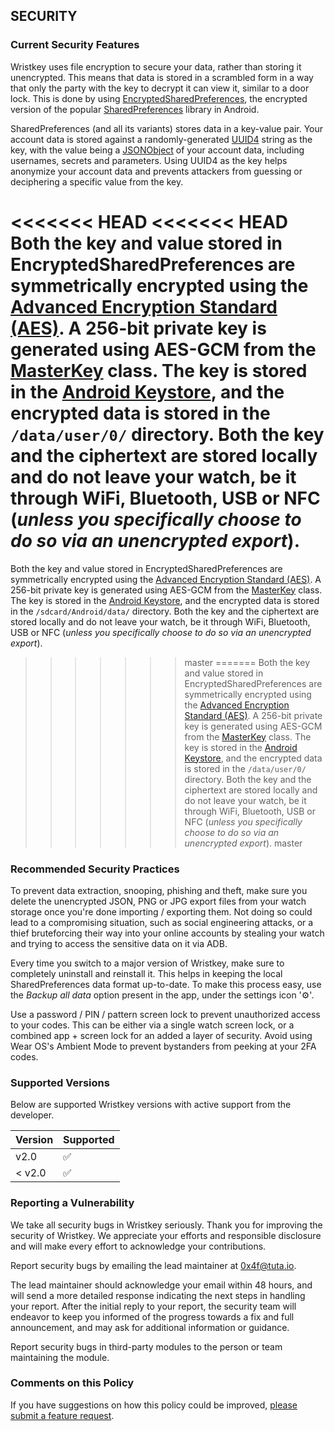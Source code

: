## SECURITY

### Current Security Features

Wristkey uses file encryption to secure your data, rather than storing it unencrypted. This means that data is stored in a scrambled form in a way that only the party with the key to decrypt it can view it, similar to a door lock. This is done by using [EncryptedSharedPreferences](https://developer.android.com/reference/androidx/security/crypto/EncryptedSharedPreferences), the encrypted version of the popular [SharedPreferences](https://developer.android.com/training/data-storage/shared-preferences) library in Android.

SharedPreferences (and all its variants) stores data in a key-value pair. Your account data is stored against a randomly-generated [UUID4](https://docs.oracle.com/javase/8/docs/api/java/util/UUID.html) string as the key, with the value being a [JSONObject](https://developer.android.com/reference/org/json/JSONObject) of your account data, including usernames, secrets and parameters. Using UUID4 as the key helps anonymize your account data and prevents attackers from guessing or deciphering a specific value from the key.

<<<<<<< HEAD
<<<<<<< HEAD
Both the key and value stored in EncryptedSharedPreferences are symmetrically encrypted using the [Advanced Encryption Standard (AES)](https://web.archive.org/web/20210622171351/https://nvlpubs.nist.gov/nistpubs/FIPS/NIST.FIPS.197.pdf). A 256-bit private key is generated using AES-GCM from the [MasterKey](https://developer.android.com/reference/androidx/security/crypto/MasterKey) class. The key is stored in the [Android Keystore](https://developer.android.com/training/articles/keystore), and the encrypted data is stored in the `/data/user/0/` directory. Both the key and the ciphertext are stored locally and do not leave your watch, be it through WiFi, Bluetooth, USB or NFC (_unless you specifically choose to do so via an unencrypted export_).
=======
Both the key and value stored in EncryptedSharedPreferences are symmetrically encrypted using the [Advanced Encryption Standard (AES)](https://web.archive.org/web/20210622171351/https://nvlpubs.nist.gov/nistpubs/FIPS/NIST.FIPS.197.pdf). A 256-bit private key is generated using AES-GCM from the [MasterKey](https://developer.android.com/reference/androidx/security/crypto/MasterKey) class. The key is stored in the [Android Keystore](https://developer.android.com/training/articles/keystore), and the encrypted data is stored in the `/sdcard/Android/data/` directory. Both the key and the ciphertext are stored locally and do not leave your watch, be it through WiFi, Bluetooth, USB or NFC (_unless you specifically choose to do so via an unencrypted export_).
>>>>>>> master
=======
Both the key and value stored in EncryptedSharedPreferences are symmetrically encrypted using the [Advanced Encryption Standard (AES)](https://web.archive.org/web/20210622171351/https://nvlpubs.nist.gov/nistpubs/FIPS/NIST.FIPS.197.pdf). A 256-bit private key is generated using AES-GCM from the [MasterKey](https://developer.android.com/reference/androidx/security/crypto/MasterKey) class. The key is stored in the [Android Keystore](https://developer.android.com/training/articles/keystore), and the encrypted data is stored in the `/data/user/0/` directory. Both the key and the ciphertext are stored locally and do not leave your watch, be it through WiFi, Bluetooth, USB or NFC (_unless you specifically choose to do so via an unencrypted export_).
>>>>>>> master

### Recommended Security Practices

To prevent data extraction, snooping, phishing and theft, make sure you delete the unencrypted JSON, PNG or JPG export files from your watch storage once you're done importing / exporting them. Not doing so could lead to a compromising situation, such as social engineering attacks, or a thief bruteforcing their way into your online accounts by stealing your watch and trying to access the sensitive data on it via ADB.

Every time you switch to a major version of Wristkey, make sure to completely uninstall and reinstall it. This helps in keeping the local SharedPreferences data format up-to-date. To make this process easy, use the _Backup all data_ option present in the app, under the settings icon '⚙️'.

Use a password / PIN / pattern screen lock to prevent unauthorized access to your codes. This can be either via a single watch screen lock, or a combined app + screen lock for an added a layer of security. Avoid using Wear OS's Ambient Mode to prevent bystanders from peeking at your 2FA codes.

### Supported Versions

Below are supported Wristkey versions with active support from the developer.

| Version  | Supported          |
| -------  | ------------------ |
| v2.0     | :white_check_mark: |
| < v2.0   | :white_check_mark: |

### Reporting a Vulnerability

We take all security bugs in Wristkey seriously.
Thank you for improving the security of Wristkey. We appreciate your efforts and
responsible disclosure and will make every effort to acknowledge your
contributions.

Report security bugs by emailing the lead maintainer at 0x4f@tuta.io.

The lead maintainer should acknowledge your email within 48 hours, and will send a
more detailed response indicating the next steps in handling
your report. After the initial reply to your report, the security team will
endeavor to keep you informed of the progress towards a fix and full
announcement, and may ask for additional information or guidance.

Report security bugs in third-party modules to the person or team maintaining
the module.

### Comments on this Policy

If you have suggestions on how this policy could be improved, [please submit a
feature request](https://github.com/4f77616973/Wristkey/issues).
